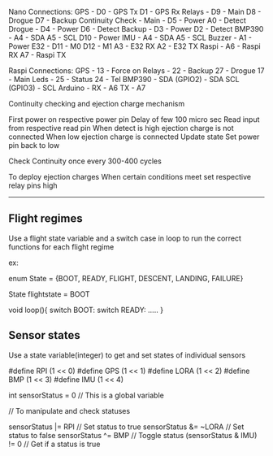 Nano Connections:
GPS -
D0 - GPS Tx
D1 - GPS Rx
Relays -
D9 - Main
D8 - Drogue
D7 - Backup
Continuity Check - 
Main - 
D5 - Power
A0 - Detect
Drogue - 
D4 - Power
D6 - Detect
Backup - 
D3 - Power
D2 - Detect
BMP390 - 
A4 - SDA
A5 - SCL
D10 - Power
IMU -
A4 - SDA
A5 - SCL
Buzzer - 
A1 - Power
E32 - 
D11 - M0
D12 - M1
A3 - E32 RX
A2 - E32 TX
Raspi - 
A6 - Raspi RX
A7 - Raspi TX

Raspi Connections:
GPS - 
13 - Force on
Relays - 
22 - Backup
27 - Drogue
17 - Main
Leds  - 
25 - Status
24 - Tel
BMP390 - 
SDA (GPIO2) - SDA
SCL (GPIO3) - SCL
Arduino - 
RX - A6
TX - A7

Continuity checking and ejection charge mechanism 

First power on respective power pin 
Delay of few 100 micro sec
Read input from respective read pin 
When detect is high ejection charge is not connected 
When low ejection charge is connected 
Update state 
Set power pin back to low

Check Continuity once every 300-400 cycles 


To deploy ejection charges When certain conditions meet set respective relay pins high

---

## Flight regimes

Use a flight state variable and a switch case in loop to run the correct functions for each flight regime

ex:

enum State = {BOOT, READY, FLIGHT, DESCENT, LANDING, FAILURE}

State flightstate = BOOT

void loop(){
    switch BOOT:
    switch READY:
    .....
}

## Sensor states

Use a state variable(integer) to get and set states of individual sensors

#define RPI     (1 << 0)
#define GPS     (1 << 1)
#define LORA    (1 << 2)
#define BMP     (1 << 3)
#define IMU     (1 << 4)

int sensorStatus = 0         // This is a global variable

// To manipulate and check statuses

sensorStatus |= RPI          // Set status to true 
sensorStatus &= ~LORA        // Set status to false
sensorStatus ^= BMP          // Toggle status
(sensorStatus & IMU) != 0    // Get if a status is true
